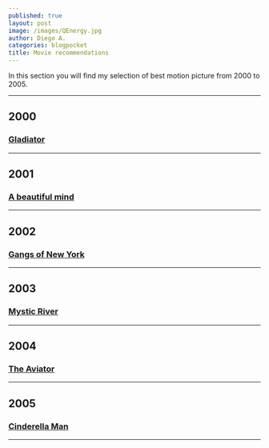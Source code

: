 ```yaml
---
published: true
layout: post
image: /images/QEnergy.jpg
author: Diego A.
categories: blogpocket
title: Movie recommendations
---
```

In this section you will find my selection of best motion picture from 2000 to 2005.

---
## **2000**

### [Gladiator](https://www.imdb.com/title/tt0172495/?ref_=fn_al_tt_1)

---
## **2001**

### [A beautiful mind](https://www.imdb.com/title/tt0268978/?ref_=fn_al_tt_1)

---
## **2002**

### [Gangs of New York](https://www.imdb.com/title/tt0217505/?ref_=nv_sr_srsg_0)

---
## **2003**

### [Mystic River](https://www.imdb.com/title/tt0327056/?ref_=fn_al_tt_1)

---
## **2004**

### [The Aviator](https://www.imdb.com/title/tt0338751/?ref_=fn_al_tt_1)

---
## **2005**

### [Cinderella Man](https://www.imdb.com/title/tt0352248/?ref_=fn_al_tt_1)

---
